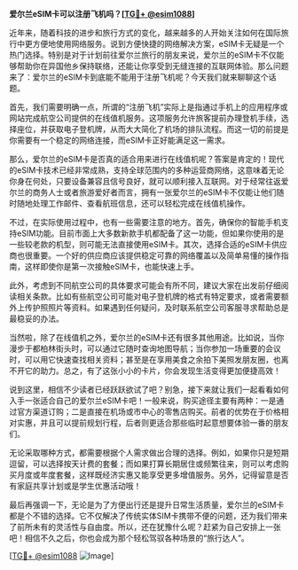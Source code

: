 **爱尔兰eSIM卡可以注册飞机吗？[[TG💪+ @esim1088](https://t.me/s/esim1088)]**

近年来，随着科技的进步和旅行方式的变化，越来越多的人开始关注如何在国际旅行中更方便地使用网络服务。说到方便快捷的网络解决方案，eSIM卡无疑是一个热门选择。特别是对于计划前往爱尔兰旅行的朋友来说，爱尔兰的eSIM卡不仅能够帮助你在异国他乡保持联络，还能让你享受到无缝连接的互联网体验。那么问题来了：爱尔兰的eSIM卡到底能不能用于注册飞机呢？今天我们就来聊聊这个话题。

首先，我们需要明确一点，所谓的“注册飞机”实际上是指通过手机上的应用程序或网站完成航空公司提供的在线值机服务。这项服务允许旅客提前办理登机手续，选择座位，并获取电子登机牌，从而大大简化了机场的排队流程。而这一切的前提是你需要有一个稳定的网络连接，而eSIM卡正好能满足这一需求。

那么，爱尔兰的eSIM卡是否真的适合用来进行在线值机呢？答案是肯定的！现代的eSIM卡技术已经非常成熟，支持全球范围内的多种运营商网络，这意味着无论你身在何处，只要设备兼容且信号良好，就可以顺利接入互联网。对于经常往返爱尔兰的商务人士或者旅游爱好者而言，拥有一张爱尔兰的eSIM卡不仅能让他们随时随地处理工作邮件、查看航班信息，还可以轻松完成在线值机操作。

不过，在实际使用过程中，也有一些需要注意的地方。首先，确保你的智能手机支持eSIM功能。目前市面上大多数新款手机都配备了这一功能，但如果你使用的是一些较老款的机型，则可能无法直接使用eSIM卡。其次，选择合适的eSIM卡供应商也很重要。一个好的供应商应该提供稳定可靠的网络覆盖以及简单易懂的操作指南，这样即使你是第一次接触eSIM卡，也能快速上手。

此外，考虑到不同航空公司的具体要求可能会有所不同，建议大家在出发前仔细阅读相关条款。比如有些航空公司可能对电子登机牌的格式有特定要求，或者需要额外上传护照照片等资料。如果遇到任何疑问，及时联系航空公司客服寻求帮助总是最稳妥的办法。

当然啦，除了在线值机之外，爱尔兰的eSIM卡还有很多其他用途。比如说，当你漫步于都柏林街头时，可以通过它随时查询地图导航；当你参加一场重要的会议时，可以用它快速查找相关资料；甚至是在享用美食之余拍下美照发朋友圈，也离不开它的助力。总之，有了这张小小的卡片，你会发现生活变得更加便捷高效！

说到这里，相信不少读者已经跃跃欲试了吧？别急，接下来就让我们一起看看如何入手一张适合自己的爱尔兰eSIM卡吧！一般来说，购买途径主要有两种：一是通过官方渠道订购；二是直接在机场或市中心的零售店购买。前者的优势在于价格相对实惠，并且可以提前规划行程，后者则更适合那些临时起意想要体验一番的朋友们。

无论采取哪种方式，都需要根据个人需求做出合理的选择。例如，如果你只是短期逗留，可以选择按天计费的套餐；而如果打算长期居住或频繁往来，则可以考虑购买月度或年度套餐，这样既经济实惠又能享受更多增值服务。另外，记得留意是否有家庭共享计划或是学生优惠活动哦！

最后再强调一下，无论是为了方便出行还是提升日常生活质量，爱尔兰的eSIM卡都是个不错的选择。它不仅解决了传统实体SIM卡携带不便的问题，还为我们带来了前所未有的灵活性与自由度。所以，还在犹豫什么呢？赶紧为自己安排上一张吧！相信不久之后，你也会成为那个轻松驾驭各种场景的“旅行达人”。

[[TG💪+ @esim1088](https://t.me/s/esim1088) ![Image](https://i.postimg.cc/4NQfJmqS/Snipaste-2025-05-13-00-14-12.png)]